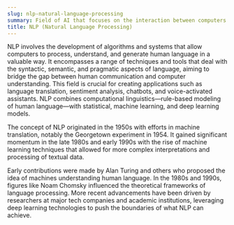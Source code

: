 ```yaml
---
slug: nlp-natural-language-processing
summary: Field of AI that focuses on the interaction between computers and humans through natural language.
title: NLP (Natural Language Processing)
---
```


NLP involves the development of algorithms and systems that allow computers to process, understand, and generate human language in a valuable way. It encompasses a range of techniques and tools that deal with the syntactic, semantic, and pragmatic aspects of language, aiming to bridge the gap between human communication and computer understanding. This field is crucial for creating applications such as language translation, sentiment analysis, chatbots, and voice-activated assistants. NLP combines computational linguistics—rule-based modeling of human language—with statistical, machine learning, and deep learning models.

The concept of NLP originated in the 1950s with efforts in machine translation, notably the Georgetown experiment in 1954. It gained significant momentum in the late 1980s and early 1990s with the rise of machine learning techniques that allowed for more complex interpretations and processing of textual data.

Early contributions were made by Alan Turing and others who proposed the idea of machines understanding human language. In the 1980s and 1990s, figures like Noam Chomsky influenced the theoretical frameworks of language processing. More recent advancements have been driven by researchers at major tech companies and academic institutions, leveraging deep learning technologies to push the boundaries of what NLP can achieve.